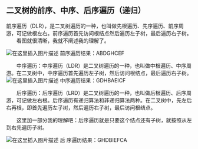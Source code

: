 ## 二叉树的前序、中序、后序遍历（递归）

前序遍历（DLR），是二叉树遍历的一种，也叫做先根遍历、先序遍历、前序周游，可记做根左右。前序遍历首先访问根结点然后遍历左子树，最后遍历右子树。
  看图就很清晰，我就不阐述我的理解了。

![在这里插入图片描述](https://www.pianshen.com/images/206/2902f060971a9ca7ea9dd34a70928b86.png)
前序遍历结果：ABDGHCEF

  中序遍历：中序遍历（LDR）是二叉树遍历的一种，也叫做中根遍历、中序周游。在二叉树中，中序遍历首先遍历左子树，然后访问根结点，最后遍历右子树。
![在这里插入图片描述](https://www.pianshen.com/images/403/bf591eb676994ed32cd52f585270df93.png)
中序遍历结果：GDHBAEICF

  后序遍历：后序遍历（LRD）是二叉树遍历的一种，也叫做后根遍历、后序周游，可记做左右根。后序遍历有递归算法和非递归算法两种。在二叉树中，先左后右再根，即首先遍历左子树，然后遍历右子树，最后访问根结点。

  这里加一部分我的理解吧：后序遍历就是只要这个结点还有子树，就按照从左到右先遍历子树。



![在这里插入图片描述](https://www.pianshen.com/images/743/153590e13026e6a94aabfb13fdb3e90f.png)
后 序遍历结果：GHDBIEFCA
